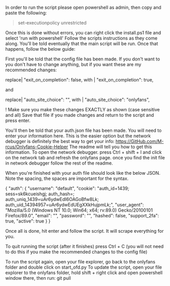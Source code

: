 In order to run the script please open powershell as admin, then copy and paste the following:

> set-executionpolicy unrestricted

Once this is done without errors, you can right click the install.ps1 file and select 'run with powershell'
Follow the scripts instructions as they come along.
You'll be told eventually that the main script will be run. Once that happens, follow the below guide:

First you'll be told that the config file has been made. If you don't want to you don't have to change anything, but if you want these are my recommended changes:

replace| "exit_on_completion": false,
with   | "exit_on_completion": true,

and

replace| "auto_site_choice": "",
with   | "auto_site_choice": "onlyfans",

! Make sure you make these changes EXACTLY as shown (case sensitive and all)
Save that file if you made changes and return to the script and press enter.

You'll then be told that your auth.json file has been made. You will need to enter your information here.
This is the easier option but the network debugger is definitely the best way to get your info: https://GitHub.com/M-rcus/Onlyfans-Cookie-Helper
The readme will tell you how to get this information. To open the network debugger. press Ctrl + shift + I and click on the network tab and refresh the onlyfans page.
once you find the init file in network debugger follow the rest of the readme.

When you're finished with your auth file should look like the below JSON. Note the spacing, the spaces are important for the syntax. 

{
    "auth": {
    "username": "default",
    "cookie": "auth_id=1439; sess=sk6kcueishgj; auth_hash=; auth_uniq_1439=uAr6ydwEdI6OAGoBfw8Lk; auth_uid_14394957=uAr6ydwEdUEgXXkHujpmLk;",
    "user_agent": "Mozilla/5.0 (Windows NT 10.0; Win64; x64; rv:89.0) Gecko/20100101 Firefox/89.0",
    "email": "",
    "password": "",
    "hashed": false,
    "support_2fa": true,
    "active": true
  }
}

Once all is done, hit enter and follow the script. It will scrape everything for you.

To quit running the script (after it finishes) press Ctrl + C (you will not need to do this if you make the recommended changes to the config file)

To run the script again, open your file explorer, go back to the onlyfans folder and double click on start_ofd.py
To update the script, open your file explorer to the onlyfans folder, hold shift + right click and open powershell window there, then run: git pull
